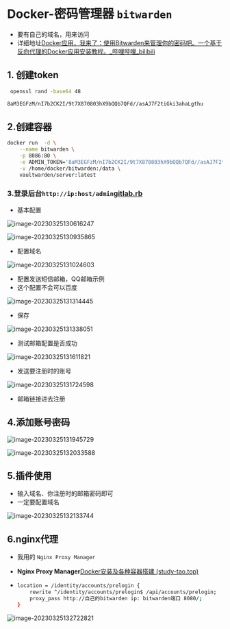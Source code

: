 # Docker-密码管理器 `bitwarden`

- 要有自己的域名，用来访问
- 详细地址[Docker应用，我来了：使用Bitwarden来管理你的密码吧。一个基于反向代理的Docker应用安装教程。_哔哩哔哩_bilibili](https://www.bilibili.com/video/BV12i4y1F7YP/?spm_id_from=333.999.0.0&vd_source=89ec2924db7af25af0e0fa8966d64968)

## 1. 创建token

```sh
 openssl rand -base64 48
```

```sh
8aM3EGFzM/nI7b2CK2I/9t7X870803hX9bQQb7QFd//asAJ7F2tiGki3ahaLgthu
```

## 2.创建容器

```sh
docker run  -d \
    --name bitwarden \
    -p 8086:80 \
    -e ADMIN_TOKEN='8aM3EGFzM/nI7b2CK2I/9t7X870803hX9bQQb7QFd//asAJ7F2tiGki3ahaLgthu' \
    -v /home/docker/bitwarden:/data \
    vaultwarden/server:latest
```

### 3.登录后台`http://ip:host/admin`[gitlab.rb](..%2F..%2F..%2F..%2F..%2F..%2F..%2F..%2F%D7%C0%C3%E6%2Ffsdownload%2Fgitlab.rb)

- 基本配置

![image-20230325130616247](../img/image-20230325130616247.png)

![image-20230325130935865](../img/image-20230325130935865.png)

- 配置域名

![image-20230325131024603](../img/image-20230325131024603.png)

- 配置发送短信邮箱，QQ邮箱示例
- 这个配置不会可以百度

![image-20230325131314445](../img/image-20230325131314445.png)

- 保存

![image-20230325131338051](../img/image-20230325131338051.png)

- 测试邮箱配置是否成功

![image-20230325131611821](../img/image-20230325131611821.png)

- 发送要注册时的账号

![image-20230325131724598](../img/image-20230325131724598.png)

- 邮箱链接进去注册

## 4.添加账号密码

![image-20230325131945729](../img/image-20230325131945729.png)

![image-20230325132033588](../img/image-20230325132033588.png)

## 5.插件使用

- 输入域名、你注册时的邮箱密码即可
- 一定要配置域名

![image-20230325132133744](../img/image-20230325132133744.png)

## 6.nginx代理

- 我用的 `Nginx Proxy Manager`

- **Nginx Proxy Manager**[Docker安装及各种容器搭建 (study-tao.top)](https://www.study-tao.top/#/md/Docker/Docker安装及常用容器部署?id=十五【docker系列】一个反向代理神器nginx-proxy-manager)

- ```sh
  location = /identity/accounts/prelogin {
      rewrite ^/identity/accounts/prelogin$ /api/accounts/prelogin;
      proxy_pass http://自己的bitwarden ip: bitwarden端口 8080/;
  }
  ```





![image-20230325132722821](../img/image-20230325132722821.png)



